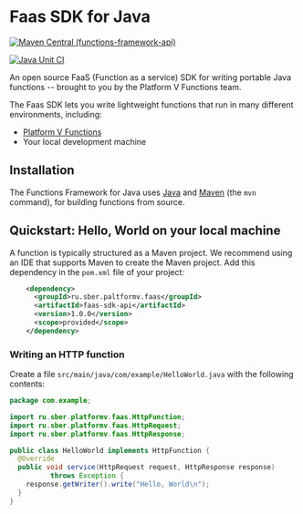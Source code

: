# Faas SDK for Java

[![Maven Central (functions-framework-api)](https://img.shields.io/maven-central/v/ru.sber.platformv.faas/faas-sdk-api.svg?label=faas-sdk-api)](https://search.maven.org/artifact/ru.sber.platformv.faas/faas-sdk-api)

[![Java Unit CI](https://github.com/sber-platformv/faas-sdk-java/actions/workflows/unit.yaml/badge.svg)](https://github.com/sber-platformv/faas-sdk-java/actions/workflows/unit.yaml)

An open source FaaS (Function as a service) SDK for writing portable
Java functions -- brought to you by the Platform V Functions team.

The Faas SDK lets you write lightweight functions that run in many
different environments, including:

*   [Platform V Functions](https://developers.sber.ru/portal/tools/platform-v-functions)
*   Your local development machine

## Installation

The Functions Framework for Java uses
[Java](https://java.com/en/download/help/download_options.xml) and
[Maven](http://maven.apache.org/install.html) (the `mvn` command),
for building functions from source.

## Quickstart: Hello, World on your local machine

A function is typically structured as a Maven project. We recommend using an IDE
that supports Maven to create the Maven project. Add this dependency in the
`pom.xml` file of your project:

```xml
    <dependency>
      <groupId>ru.sber.paltformv.faas</groupId>
      <artifactId>faas-sdk-api</artifactId>
      <version>1.0.0</version>
      <scope>provided</scope>
    </dependency>
```

### Writing an HTTP function

Create a file `src/main/java/com/example/HelloWorld.java` with the following
contents:

```java
package com.example;

import ru.sber.platformv.faas.HttpFunction;
import ru.sber.platformv.faas.HttpRequest;
import ru.sber.platformv.faas.HttpResponse;

public class HelloWorld implements HttpFunction {
  @Override
  public void service(HttpRequest request, HttpResponse response)
          throws Exception {
    response.getWriter().write("Hello, World\n");
  }
}
```
